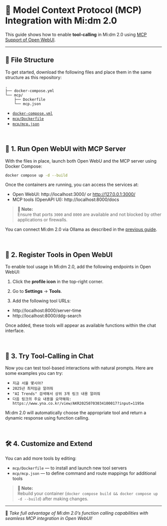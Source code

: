 # 🧰 Model Context Protocol (MCP) Integration with Mi:dm 2.0

This guide shows how to enable **tool-calling** in Mi:dm 2.0 using [MCP Support of Open WebUI](https://docs.openwebui.com/openapi-servers/mcp).

---

## 📁 File Structure

To get started, download the following files and place them in the same structure as this repository:

```
.
├── docker-compose.yml
└── mcp/
    ├── Dockerfile
    └── mcp.json
```

- [`docker-compose.yml`](./docker-compose.yml)
- [`mcp/Dockerfile`](./mcp/Dockerfile)
- [`mcp/mcp.json`](./mcp/mcp.json)

<br>

## 🚀 1. Run Open WebUI with MCP Server

With the files in place, launch both Open WebU and the MCP server using Docker Compose:

```bash
docker compose up -d --build
```

Once the containers are running, you can access the services at:
* Open WebUI: http://localhost:3000/ or http://127.0.0.1:3000/
* MCP tools (OpenAPI UI): http://localhost:8000/docs

> **📝 Note:**  
> Ensure that ports `3000` and `8000` are available and not blocked by other applications or firewalls.

You can connect Mi:dm 2.0 via Ollama as described in the [previous guide](../README.md#-2-connect-midm-via-ollama).

<br>

## 🔗 2. Register Tools in Open WebUI

To enable tool usage in Mi:dm 2.0, add the following endpoints in Open WebUI:

1. Click the **profile icon** in the top-right corner.

2. Go to **Settings** → **Tools**.

3. Add the following tool URLs:
* http://localhost:8000/server-time
* http://localhost:8000/ddg-search

Once added, these tools will appear as available functions within the chat interface.

<br>

## 💬 3. Try Tool-Calling in Chat

Now you can test tool-based interactions with natural prompts.
Here are some examples you can try:

* `지금 서울 몇시야?`
* `2025년 최저임금 알려줘`
* `"AI Trends" 검색해서 상위 3개 링크 내용 알려줘`
* `다음 링크의 주요 내용을 요약해줘: https://www.yna.co.kr/view/AKR20250703034100017?input=1195m`

Mi:dm 2.0 will automatically choose the appropriate tool and return a dynamic response using function calling.

<br>

## 🛠️ 4. Customize and Extend

You can add more tools by editing:

* `mcp/Dockerfile` — to install and launch new tool servers
* `mcp/mcp.json` — to define command and route mappings for additional tools

> **📝 Note:**  
> Rebuild your container (`docker compose build && docker compose up -d --build`) after making changes.

---

🐾 *Take full advantage of Mi:dm 2.0’s function calling capabilities with seamless MCP integration in Open WebUI!*

